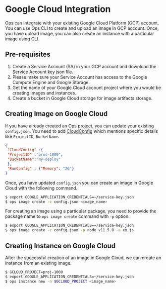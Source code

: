 Google Cloud Integration
========================

Ops can integrate with your existing Google Cloud Platform (GCP) account. You can use Ops CLI to create and upload an image in GCP account.
Once, you have upload image, you can also create an instance with a particular image using CLI.

## Pre-requisites

1. Create a Service Account (SA) in your GCP account and download the Service Account key json file.
2. Please make sure your Service Account has access to the Google Compute Engine and Google Storage.
3. Get the name of your Google Cloud account project where you would be creating images and instances.
4. Create a bucket in Google Cloud storage for image artifacts storage.

## Creating Image on Google Cloud

If you have already created an Ops project, you can update your existing `config.json`.
You need to add [CloudConfig](configuration.md#cloudconfig) which mentions specific details like `ProjectID`, `BucketName`.

```json
{
 "CloudConfig" :{
 "ProjectID" :"prod-1000",
 "BucketName":"my-deploy"
 },
 "RunConfig" : {"Memory": "2G"}
}
```

Once, you have updated `config.json` you can create an image in Google Cloud with the following command.

```sh
$ export GOOGLE_APPLICATION_CREDENTIALS=~/service-key.json 
$ ops image create -c config.json <image_name>
```

For creating an image using a particular package, you need to provide the package name to `ops image create` command with `-p` option.

```sh
$ export GOOGLE_APPLICATION_CREDENTIALS=~/service-key.json 
$ ops image create -c config.json -p node_v11.5.0 -a ex.js
```

## Creating Instance on Google Cloud

After the successful creation of an image in Google Cloud, we can create an instance from an existing image.

```sh
$ GCLOUD_PROJECT=proj-1000
$ export GOOGLE_APPLICATION_CREDENTIALS=~/service-key.json 
$ ops instance new -n $GCLOUD_PROJECT <image_name>
```
